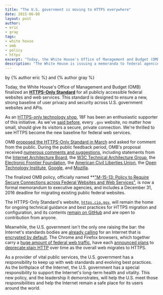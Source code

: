 ```yaml
---
title: "The U.S. government is moving to HTTPS everywhere"
date: 2015-06-08
layout: post
author:
- eric
- gray
tags:
- white house
- omb
- policy
- https
excerpt: "Today, the White House's Office of Management and Budget (OMB) finalized an HTTPS-Only Standard for all publicly accessible federal websites and web services. This standard is designed to ensure a new, strong baseline of user privacy and security across U.S. government websites and APIs."
description: "The White House is issuing a memoranda to federal agencies mandating the use of HTTPS for all public federal websites and APIs."
---
```


<p class="authors">
  by {% author eric %} and {% author gray %}
</p>


Today, the White House's Office of Management and Budget (OMB) finalized an **[HTTPS-Only Standard](https://https.cio.gov/)** for all publicly accessible federal websites and web services. This standard is designed to ensure a new, strong baseline of user privacy and security across U.S. government websites and APIs.

As an [HTTPS-only technology shop](https://18f.gsa.gov/2014/11/13/why-we-use-https-in-every-gov-website-we-make/), 18F has been an enthusiastic supporter of this initiative. As we've [said before](https://18f.gsa.gov/2015/02/09/the-first-gov-domains-hardcoded-into-your-browser-as-all-https/), every `.gov` website, no matter how small, should give its visitors a secure, private connection. We're thrilled to see HTTPS become the new baseline for federal web services.

OMB [proposed the HTTPS-Only Standard in March](https://18f.gsa.gov/2015/03/17/for-public-comment-the-https-only-standard/) and asked for comment from the public. During the public feedback period, OMB's proposal received [numerous comments and suggestions](https://github.com/GSA/https/issues?utf8=%E2%9C%93&q=label%3A%22Public+Comment%22+), including statements from the [Internet Architecture Board](https://www.iab.org/documents/correspondence-reports-documents/2015-2/iab-comments-on-the-https-only-standard/), the [W3C Technical Architecture Group](https://github.com/GSA/https/issues/94), the [Electronic Frontier Foundation](https://www.eff.org/deeplinks/2015/04/the-federal-https-only-standard), the [American Civil Liberties Union](https://www.aclu.org/sites/default/files/field_document/aclu_comment_on_https_only_standard_-_submitted.pdf), the [Open Technology Institute](https://github.com/GSA/https/issues/103), [Google](https://github.com/GSA/https/issues/104), and [Mozilla](https://github.com/GSA/https/issues/83).

The finalized OMB policy, officially named **["M-15-13: Policy to Require Secure Connections across Federal Websites and Web Services"](https://www.whitehouse.gov/sites/default/files/omb/memoranda/2015/m-15-13.pdf), is now a formal memorandum to executive agencies, and includes a December 31, 2016 deadline for migrating existing public federal websites.

The HTTPS-Only Standard's website, [`https.cio.gov`](https://https.cio.gov), will remain the home for ongoing technical guidance and best practices for HTTPS migration and configuration, and its contents [remain on GitHub](https://github.com/gsa/https) and are open to contribution from anyone.

Meanwhile, the U.S. government isn't the only one raising the bar: the Internet's standards bodies are [already calling](http://www.w3.org/2001/tag/doc/web-https) for an Internet that is [encrypted by default](http://www.internetsociety.org/news/internet-society-commends-internet-architecture-board-recommendation-encryption-default). The Chrome and Firefox browsers, which together carry a [huge amount of federal web traffic](https://analytics.usa.gov/), have each [announced plans](https://www.chromium.org/Home/chromium-security/marking-http-as-non-secure) to [deprecate plain HTTP](https://blog.mozilla.org/security/2015/04/30/deprecating-non-secure-http/) over time as the overall web migrates to HTTPS.

As a provider of vital public services, the U.S. government has a responsibility to keep up with web standards and evolving best practices. As the birthplace of the Internet, the U.S. government has a special responsibility to support the Internet's long-term health and vitality. This new policy, and the leadership it demonstrates, will help the U.S. meet those responsibilities and help the Internet remain a safe place for its users around the world.
